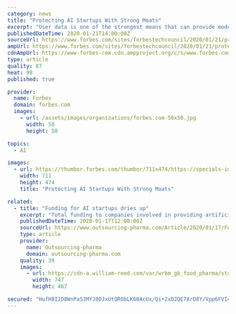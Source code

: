 ```yaml
---
category: news
title: "Protecting AI Startups With Strong Moats"
excerpt: "User data is one of the strongest means that can provide modern digital businesses with a lasting competitive advantage."
publishedDateTime: 2020-01-21T14:00:00Z
sourceUrl: https://www.forbes.com/sites/forbestechcouncil/2020/01/21/protecting-ai-startups-with-strong-moats/
ampUrl: https://www.forbes.com/sites/forbestechcouncil/2020/01/21/protecting-ai-startups-with-strong-moats/amp/
cdnAmpUrl: https://www-forbes-com.cdn.ampproject.org/c/s/www.forbes.com/sites/forbestechcouncil/2020/01/21/protecting-ai-startups-with-strong-moats/amp/
type: article
quality: 87
heat: 98
published: true

provider:
  name: Forbes
  domain: forbes.com
  images:
    - url: /assets/images/organizations/forbes.com-50x50.jpg
      width: 50
      height: 50

topics:
  - AI

images:
  - url: https://thumbor.forbes.com/thumbor/711x474/https://specials-images.forbesimg.com/dam/imageserve/1056983494/960x0.jpg?fit=scale
    width: 711
    height: 474
    title: "Protecting AI Startups With Strong Moats"

related:
  - title: "Funding for AI startups dries up"
    excerpt: "Total funding to companies involved in providing artificial intelligence (AI) services to the pharmaceutical industry was down by 23% from 2018 to 2019, according to research by Signify Research . In 2018, venture capital funding to the sector totaled $1.7bn (€1.5bn) but this fell to approximately $1.3bn in 2019. At the same time ..."
    publishedDateTime: 2020-01-17T12:08:00Z
    sourceUrl: https://www.outsourcing-pharma.com/Article/2020/01/17/Funding-for-AI-startups-dries-up
    type: article
    provider:
      name: Outsourcing-pharma
      domain: outsourcing-pharma.com
    quality: 39
    images:
      - url: https://cdn-a.william-reed.com/var/wrbm_gb_food_pharma/storage/images/publications/pharmaceutical-science/outsourcing-pharma.com/headlines/clinical-development/funding-for-ai-startups-dries-up/10558357-1-eng-GB/Funding-for-AI-startups-dries-up.jpg
        width: 747
        height: 467

secured: "HufH8I2D8WnPaSJMYJ0DJxUtQRObLK60AcUx/Qi+2xD2QE7ArD8Y/Vpp6FVI4OhxOEXcnNUi7rFGpvRdYMVOD50SObtzrfajxjlEj2o511qE1zu00HpCJWyQ77MJ06J/YrRdQZFcrdV9wgarC9ZcAUlxP87aa16dbKRbQIQHuv6YH3xGht37h6waEbeyRbe7fXEekEJBunJUNYOBCC7HhdjuzndDTlPp45qKwXIkjG+ux4q67t8SGX5uJine1rUjl0/KuCx0JEEJNrhW9M1y39+TKhHLyEuI0O8aZrHnzdxsuxYGatPkWWa1GO7PAeU/+Vqo9xGNTHcWLT2IV8Qv/HPbUN76ZMfjDPpbreYMt+GJ/L0prJc4f9b0sJFH2aMcI9lyoIe7euffNVUg+AmvMYMYVDxkDqhYKbSUPjIyzzRiFScTE+2hmBOTNjZTdTZKlyzvl8GJp+PN6RxgTBrK7A==;CDsxuzSnVoRQ6EtD6au5Iw=="
---
```



